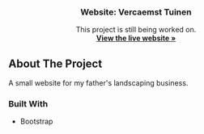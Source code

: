 <p align="center">
  <h3 align="center">Website: Vercaemst Tuinen</h3>

  <p align="center">
    This project is still being worked on.
    <br />
    <a href="http://www.vercaemsttuinen.be/"><strong>View the live website »</strong></a>
  </p>
</p>

## About The Project

A small website for my father's landscaping business.

### Built With

* Bootstrap